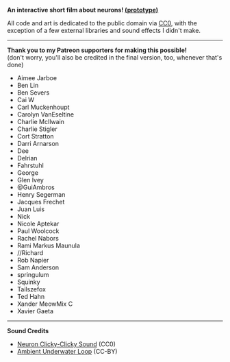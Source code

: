 **An interactive short film about neurons! [(prototype)](http://ncase.me/neuron-prototype/)**

All code and art is dedicated to the public domain via
[CC0](http://creativecommons.org/publicdomain/zero/1.0/),
with the exception of a few external libraries and sound effects I didn't make.

---

**Thank you to my Patreon supporters for making this possible!**    
(don't worry, you'll also be credited in the final version, too, whenever that's done)

* Aimee Jarboe
* Ben Lin
* Ben Severs
* Cai W
* Carl Muckenhoupt
* Carolyn VanEseltine
* Charlie McIlwain
* Charlie Stigler
* Cort Stratton
* Darri Arnarson
* Dee
* Delrian
* Fahrstuhl
* George 
* Glen Ivey
* @GuiAmbros
* Henry Segerman
* Jacques Frechet
* Juan Luis
* Nick
* Nicole Aptekar
* Paul Woolcock
* Rachel Nabors
* Rami Markus Maunula
* //Richard
* Rob Napier
* Sam Anderson
* springulum
* Squinky
* Tailszefox
* Ted Hahn
* Xander MeowMix C
* Xavier Gaeta

---

**Sound Credits**

* [Neuron Clicky-Clicky Sound](http://freesound.org/people/BMacZero/sounds/94132/) (CC0)
* [Ambient Underwater Loop](http://freesound.org/people/akemov/sounds/255597/) (CC-BY)